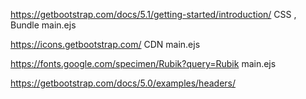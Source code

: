 https://getbootstrap.com/docs/5.1/getting-started/introduction/
CSS , Bundle
main.ejs

https://icons.getbootstrap.com/
CDN
main.ejs

https://fonts.google.com/specimen/Rubik?query=Rubik
main.ejs

https://getbootstrap.com/docs/5.0/examples/headers/